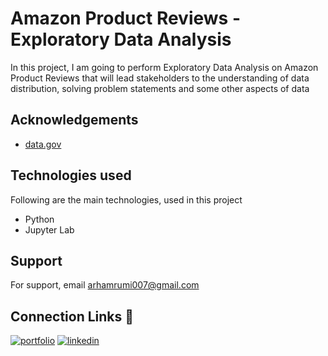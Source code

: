 
# Amazon Product Reviews - Exploratory Data Analysis

In this project, I am going to perform Exploratory Data Analysis on Amazon Product Reviews that will lead stakeholders to the understanding of data distribution, solving problem statements and some other aspects of data

## Acknowledgements

 - [data.gov](https://www.data.gov/)
 

  
## Technologies used

Following are the main technologies, used in this project

- Python
- Jupyter Lab

  
## Support

For support, email arhamrumi007@gmail.com


  
## Connection Links 🔗
[![portfolio](https://img.shields.io/badge/my_portfolio-000?style=for-the-badge&logo=ko-fi&logoColor=white)](https://arham-rumi.netlify.app/)
[![linkedin](https://img.shields.io/badge/linkedin-0A66C2?style=for-the-badge&logo=linkedin&logoColor=white)](https://www.linkedin.com/in/arham-rumi-94769b180/)
